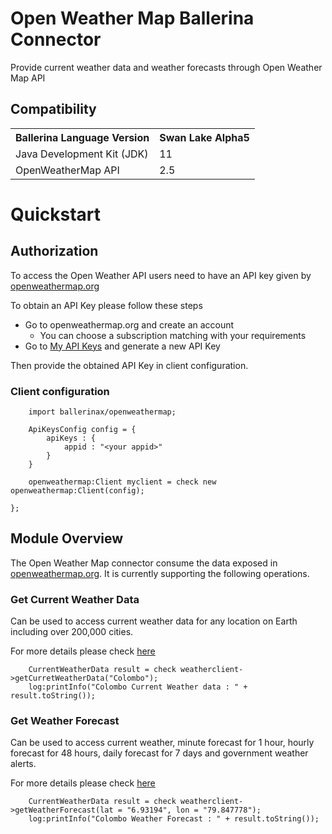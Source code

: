 # Open Weather Map Ballerina Connector

Provide current weather data and weather forecasts through Open Weather Map API

## Compatibility

<table>
  <tr>
   <th>Ballerina Language Version
   </th>
   <th>Swan Lake Alpha5
   </th>
  </tr>
  <tr>
   <td>Java Development Kit (JDK) 
   </td>
   <td>11
   </td>
  </tr>
  <tr>
   <td>OpenWeatherMap API 
   </td>
   <td>2.5
   </td>
  </tr>
</table>


# Quickstart

## Authorization

To access the Open Weather API users need to have an API key given by [openweathermap.org](https://openweathermap.org/)

To obtain an API Key please follow these steps
* Go to openweathermap.org and create an account
    - You can choose a subscription matching with your requirements
* Go to [My API Keys](https://home.openweathermap.org/api_keys) and generate a new API Key

Then provide the obtained API Key in client configuration.

### Client configuration

```ballerina
    import ballerinax/openweathermap;

    ApiKeysConfig config = {
        apiKeys : {
            appid : "<your appid>"
        }
    }

    openweathermap:Client myclient = check new openweathermap:Client(config);

};
```

## Module Overview

The Open Weather Map connector consume the data exposed in [openweathermap.org](https://openweathermap.org/). It is currently supporting the following operations.

### Get Current Weather Data

Can be used to access current weather data for any location on Earth including over 200,000 cities.

For more details please check [here](https://openweathermap.org/current)

```ballerina
    CurrentWeatherData result = check weatherclient->getCurretWeatherData("Colombo");
    log:printInfo("Colombo Current Weather data : " + result.toString());

```

### Get Weather Forecast

Can be used to access current weather, minute forecast for 1 hour, hourly forecast for 48 hours, daily forecast for 7 days and government weather alerts.

For more details please check [here](https://openweathermap.org/api/one-call-api)

```ballerina
    CurrentWeatherData result = check weatherclient->getWeatherForecast(lat = "6.93194", lon = "79.847778");
    log:printInfo("Colombo Weather Forecast : " + result.toString());
```
    